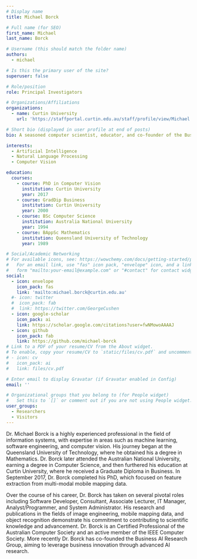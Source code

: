 ```yaml
---
# Display name
title: Michael Borck

# Full name (for SEO)
first_name: Michael
last_name: Borck

# Username (this should match the folder name)
authors:
  - michael

# Is this the primary user of the site?
superuser: false

# Role/position
role: Principal Investigators

# Organizations/Affiliations
organizations:
  - name: Curtin University
    url: 'https://staffportal.curtin.edu.au/staff/profile/view/Michael.Borck/'

# Short bio (displayed in user profile at end of posts)
bio: A seasoned computer scientist, educator, and co-founder of the Business AI Research Group, known for his substantial contributions in machine learning, software engineering, and AI-driven business innovation.

interests:
  - Artificial Intelligence
  - Natural Language Processing
  - Computer Vision

education:
  courses:
    - course: PhD in Computer Vision
      institution: Curtin University
      year: 2017
    - course: GradDip Business
      institution: Curtin University
      year: 2000
    - course: BSc Computer Science
      institution: Australia National University
      year: 1994
    - course: BAppSc Mathematics
      institution: Queensland University of Technology
      year: 1989

# Social/Academic Networking
# For available icons, see: https://wowchemy.com/docs/getting-started/page-builder/#icons
#   For an email link, use "fas" icon pack, "envelope" icon, and a link in the
#   form "mailto:your-email@example.com" or "#contact" for contact widget.
social:
  - icon: envelope
    icon_pack: fas
    link: 'mailto:michael.borck@curtin.edu.au'
  #- icon: twitter
  #  icon_pack: fab
  #  link: https://twitter.com/GeorgeCushen
  - icon: google-scholar
    icon_pack: ai
    link: https://scholar.google.com/citations?user=fwNMowoAAAAJ
  - icon: github
    icon_pack: fab
    link: https://github.com/michael-borck
# Link to a PDF of your resume/CV from the About widget.
# To enable, copy your resume/CV to `static/files/cv.pdf` and uncomment the lines below.
# - icon: cv
#   icon_pack: ai
#   link: files/cv.pdf

# Enter email to display Gravatar (if Gravatar enabled in Config)
email: ''

# Organizational groups that you belong to (for People widget)
#   Set this to `[]` or comment out if you are not using People widget.
user_groups:
  - Researchers
  - Visitors
---
```


Dr. Michael Borck is a highly experienced professional in the field of information systems, with expertise in areas such as machine learning, software engineering, and computer vision. His journey began at the Queensland University of Technology, where he obtained his a degree in Mathematics. Dr. Borck later attended the Australian National University, earning a  degree in Computer Science, and then furthered his education at Curtin University, where he received a Graduate Diploma in Business. In September 2017, Dr. Borck completed his PhD, which focused on feature extraction from multi-modal mobile mapping data.

Over the course of his career, Dr. Borck has taken on several pivotal roles including Software Developer, Consultant, Associate Lecturer, IT Manager, Analyst/Programmer, and System Administrator.  His research and publications in the fields of image engineering, mobile mapping data, and object recognition demonstrate his commitment to contributing to scientific knowledge and advancement. Dr. Borck is an Certified Professional of the Australian Computer Society and an active member of the IEEE Computer Society.  More recently Dr. Borck has co-founded the Business AI Research Group, aiming to leverage business innovation through advanced AI research.

